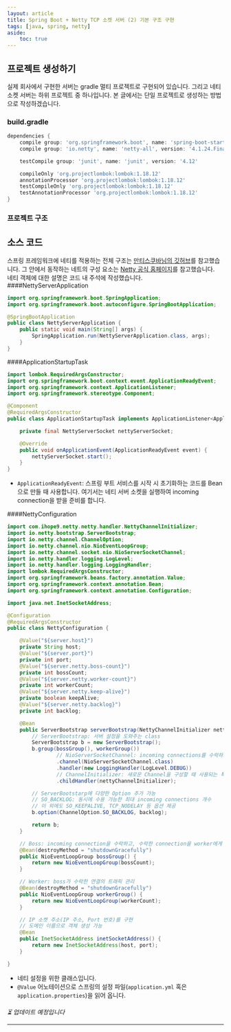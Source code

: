```yaml
---
layout: article
title: Spring Boot + Netty TCP 소켓 서버 (2) 기본 구조 구현
tags: [java, spring, netty]
aside:
    toc: true
---
```


## 프로젝트 생성하기
실제 회사에서 구현한 서버는 gradle 멀티 프로젝트로 구현되어 있습니다. 그리고 네티 소켓 서버는 하위 프로젝트 중 하나입니다. 본 글에서는 단일 프로젝트로 생성하는 방법으로 작성하겠습니다.</br>

### build.gradle

```groovy
dependencies {
    compile group: 'org.springframework.boot', name: 'spring-boot-starter', version: '2.4.0'
    compile group: 'io.netty', name: 'netty-all', version: '4.1.24.Final'

    testCompile group: 'junit', name: 'junit', version: '4.12'

    compileOnly 'org.projectlombok:lombok:1.18.12'
    annotationProcessor 'org.projectlombok:lombok:1.18.12'
    testCompileOnly 'org.projectlombok:lombok:1.18.12'
    testAnnotationProcessor 'org.projectlombok:lombok:1.18.12'
}
```

### 프로젝트 구조

## 소스 코드
스프링 프레임워크에 네티를 적용하는 전체 구조는  [만티스쿠바님의 깃허브](https://github.com/zbum/netty-spring-example)를 참고했습니다.
그 안에서 동작하는 네트의 구성 요소는 [Netty 공식 홈페이지](https://netty.io/wiki/user-guide-for-4.x.html)를 참고했습니다.<br/>
네티 객체에 대한 설명은 코드 내 주석에 작성했습니다.
####NettyServerApplication
```java
import org.springframework.boot.SpringApplication;
import org.springframework.boot.autoconfigure.SpringBootApplication;

@SpringBootApplication
public class NettyServerApplication {
    public static void main(String[] args) {
        SpringApplication.run(NettyServerApplication.class, args);
    }
}
```

####ApplicationStartupTask
```java
import lombok.RequiredArgsConstructor;
import org.springframework.boot.context.event.ApplicationReadyEvent;
import org.springframework.context.ApplicationListener;
import org.springframework.stereotype.Component;

@Component
@RequiredArgsConstructor
public class ApplicationStartupTask implements ApplicationListener<ApplicationReadyEvent> {

    private final NettyServerSocket nettyServerSocket;

    @Override
    public void onApplicationEvent(ApplicationReadyEvent event) {
        nettyServerSocket.start();
    }
}
```
+ `ApplicationReadyEvent`: 스프링 부트 서비스를 시작 시 초기화하는 코드를 Bean으로 만들 때 사용합니다. 여기서는 네티 서버 소켓을 실행하여 incoming connection을 받을 준비를 합니다.

####NettyConfiguration
```java
import com.ihope9.netty.netty.handler.NettyChannelInitializer;
import io.netty.bootstrap.ServerBootstrap;
import io.netty.channel.ChannelOption;
import io.netty.channel.nio.NioEventLoopGroup;
import io.netty.channel.socket.nio.NioServerSocketChannel;
import io.netty.handler.logging.LogLevel;
import io.netty.handler.logging.LoggingHandler;
import lombok.RequiredArgsConstructor;
import org.springframework.beans.factory.annotation.Value;
import org.springframework.context.annotation.Bean;
import org.springframework.context.annotation.Configuration;

import java.net.InetSocketAddress;

@Configuration
@RequiredArgsConstructor
public class NettyConfiguration {

    @Value("${server.host}")
    private String host;
    @Value("${server.port}")
    private int port;
    @Value("${server.netty.boss-count}")
    private int bossCount;
    @Value("${server.netty.worker-count}")
    private int workerCount;
    @Value("${server.netty.keep-alive}")
    private boolean keepAlive;
    @Value("${server.netty.backlog}")
    private int backlog;

    @Bean
    public ServerBootstrap serverBootstrap(NettyChannelInitializer nettyChannelInitializer) {
        // ServerBootstrap: 서버 설정을 도와주는 class
        ServerBootstrap b = new ServerBootstrap();
        b.group(bossGroup(), workerGroup())
                // NioServerSocketChannel: incoming connections를 수락하기 위해 새로운 Channel을 객체화할 때 사용
                .channel(NioServerSocketChannel.class)
                .handler(new LoggingHandler(LogLevel.DEBUG))
                // ChannelInitializer: 새로운 Channel을 구성할 때 사용되는 특별한 handler. 주로 ChannelPipeline으로 구성
                .childHandler(nettyChannelInitializer);

        // ServerBootstarp에 다양한 Option 추가 가능
        // SO_BACKLOG: 동시에 수용 가능한 최대 incoming connections 개수
        // 이 외에도 SO_KEEPALIVE, TCP_NODELAY 등 옵션 제공
        b.option(ChannelOption.SO_BACKLOG, backlog);

        return b;
    }

    // Boss: incoming connection을 수락하고, 수락한 connection을 worker에게 등록(register)
    @Bean(destroyMethod = "shutdownGracefully")
    public NioEventLoopGroup bossGroup() {
        return new NioEventLoopGroup(bossCount);
    }

    // Worker: boss가 수락한 연결의 트래픽 관리
    @Bean(destroyMethod = "shutdownGracefully")
    public NioEventLoopGroup workerGroup() {
        return new NioEventLoopGroup(workerCount);
    }

    // IP 소켓 주소(IP 주소, Port 번호)를 구현
    // 도메인 이름으로 객체 생성 가능
    @Bean
    public InetSocketAddress inetSocketAddress() {
        return new InetSocketAddress(host, port);
    }

}
```
+ 네티 설정을 위한 클래스입니다.
+ `@Value` 어노테이션으로 스프링의 설정 파일(`application.yml` 혹은 `application.properties`)을 읽어 옵니다.

####

_⏳ 업데이트 예정입니다_
<!--more-->

---
